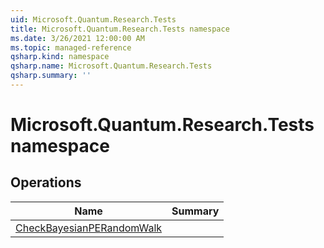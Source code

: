 ```yaml
---
uid: Microsoft.Quantum.Research.Tests
title: Microsoft.Quantum.Research.Tests namespace
ms.date: 3/26/2021 12:00:00 AM
ms.topic: managed-reference
qsharp.kind: namespace
qsharp.name: Microsoft.Quantum.Research.Tests
qsharp.summary: ''
---
```


# Microsoft.Quantum.Research.Tests namespace




<!-- summaries -->

## Operations

| Name | Summary |
|------|---------|
|[CheckBayesianPERandomWalk](xref:Microsoft.Quantum.Research.Tests.CheckBayesianPERandomWalk) | |


<!-- /summaries -->
